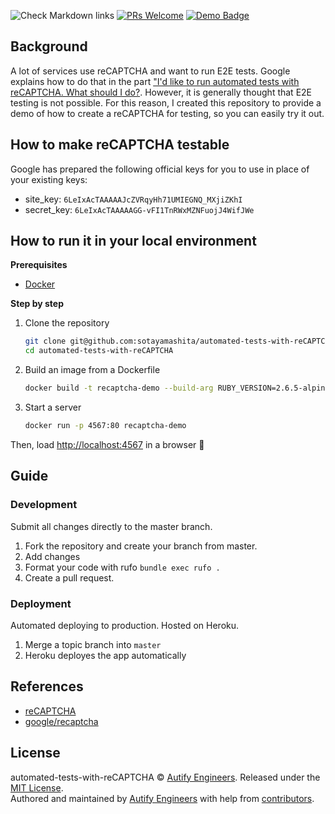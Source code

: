[github-action-badge]: https://github.com/autifyhq/autify-demo-test-with-reCAPTCHA/workflows/Check%20Markdown%20links/badge.svg

[pr-welcome-badge]: https://img.shields.io/badge/PRs-welcome-brightgreen.svg
[pr-welcome-link]: http://makeapullrequest.com

[demo-badge]: https://img.shields.io/badge/Autify-Demo-brightgreen
[demo-link]:  https://github.com/search?utf8=%E2%9C%93&q=demo%2Buser%3Aautifyhq&type=Repositories&ref=searchresults

![Check Markdown links][github-action-badge] [![PRs Welcome][pr-welcome-badge]][pr-welcome-link] [![Demo Badge][demo-badge]][demo-link]

## Background

A lot of services use reCAPTCHA and want to run E2E tests. Google explains how to do that in the part ["I'd like to run automated tests with reCAPTCHA. What should I do?](https://developers.google.com/recaptcha/docs/faq). However, it is generally thought that E2E testing is not possible. For this reason, I created this repository to provide a demo of how to create a reCAPTCHA for testing, so you can easily try it out.

## How to make reCAPTCHA testable

Google has prepared the following official keys for you to use in place of your existing keys:

- site_key: `6LeIxAcTAAAAAJcZVRqyHh71UMIEGNQ_MXjiZKhI`
- secret_key: `6LeIxAcTAAAAAGG-vFI1TnRWxMZNFuojJ4WifJWe`

## How to run it in your local environment

**Prerequisites**
- [Docker](https://www.docker.com/)

**Step by step**

1. Clone the repository
   ```bash
   git clone git@github.com:sotayamashita/automated-tests-with-reCAPTCHA.git
   cd automated-tests-with-reCAPTCHA
   ```
1. Build an image from a Dockerfile
   ```bash
   docker build -t recaptcha-demo --build-arg RUBY_VERSION=2.6.5-alpine3.10 --build-arg BUNDLER_VERSION=2.0.2 .
   ```
1. Start a server
   ```bash
   docker run -p 4567:80 recaptcha-demo
   ```

Then, load [http://localhost:4567](http://localhost:4567/) in a browser :tada:

## Guide

### Development

Submit all changes directly to the master branch.

1. Fork the repository and create your branch from master.
1. Add changes
1. Format your code with rufo `bundle exec rufo .`
1. Create a pull request.

### Deployment

Automated deploying to production. Hosted on Heroku.

1. Merge a topic branch into `master`
1. Heroku deployes the app automatically

## References

- [reCAPTCHA](https://developers.google.com/recaptcha)
- [google/recaptcha](https://github.com/google/recaptcha)

## License

automated-tests-with-reCAPTCHA © [Autify Engineers](https://github.com/autifyhq). Released under the [MIT License](LICENSE).<br/>
Authored and maintained by [Autify Engineers](https://github.com/autifyhq) with help from [contributors](https://github.com/autifyhq/autify-demo-test-with-reCAPTCHA/graphs/contributors).
